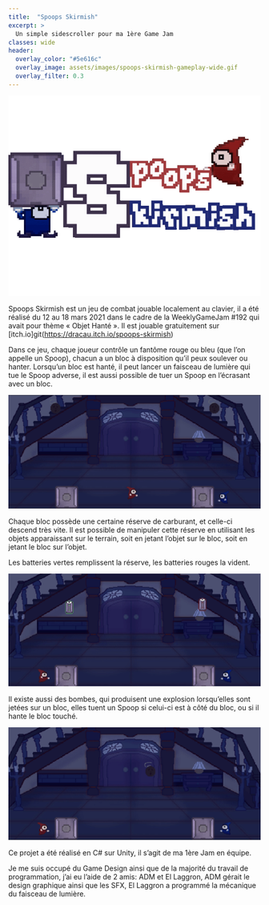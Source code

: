 ```yaml
---
title:  "Spoops Skirmish"
excerpt: >
  Un simple sidescroller pour ma 1ère Game Jam
classes: wide
header:
  overlay_color: "#5e616c"
  overlay_image: assets/images/spoops-skirmish-gameplay-wide.gif
  overlay_filter: 0.3
---
```


![](../assets/images/spoops-skirmish-logo.gif)

Spoops Skirmish est un jeu de combat jouable localement au clavier, il a été réalisé du 12 au 18 mars 2021 dans le cadre de la WeeklyGameJam #192 qui avait pour thème « Objet Hanté ». Il est jouable gratuitement sur [itch.io]git(https://dracau.itch.io/spoops-skirmish)

Dans ce jeu, chaque joueur contrôle un fantôme rouge ou bleu (que l’on appelle un Spoop), chacun a un bloc à disposition qu’il peux soulever ou hanter. Lorsqu’un bloc est hanté, il peut lancer un faisceau de lumière qui tue le Spoop adverse, il est aussi possible de tuer un Spoop en l’écrasant avec un bloc.

![](../assets/images/spoops-skirmish-haunt.gif)

Chaque bloc possède une certaine réserve de carburant, et celle-ci descend très vite. Il est possible de manipuler cette réserve en utilisant les objets apparaissant sur le terrain, soit en jetant l’objet sur le bloc, soit en jetant le bloc sur l’objet.

Les batteries vertes remplissent la réserve, les batteries rouges la vident.

![](../assets/images/spoops-skirmish-battery.gif)

Il existe aussi des bombes, qui produisent une explosion lorsqu’elles sont jetées sur un bloc, elles tuent un Spoop si celui-ci est à côté du bloc, ou si il hante le bloc touché.

![](../assets/images/spoops-skirmish-bomb.gif)

Ce projet a été réalisé en C# sur Unity, il s’agit de ma 1ère Jam en équipe.

Je me suis occupé du Game Design ainsi que de la majorité du travail de programmation, j’ai eu l’aide de 2 amis: ADM et El Laggron, ADM gérait le design graphique ainsi que les SFX, El Laggron a programmé la mécanique du faisceau de lumière.